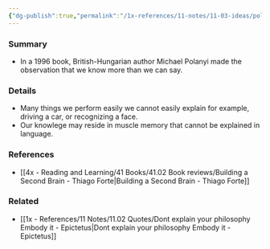 ```yaml
---
{"dg-publish":true,"permalink":"/1x-references/11-notes/11-03-ideas/polanyi-paradox-we-know-more-than-we-can-explain/","title":"Polanyi Paradox - We know more than we can explain","created":"2023-09-16T13:00:52.442+03:00","updated":"2024-02-14T20:18:25.503+03:00"}
---
```



### Summary
- In a 1996 book, British-Hungarian author Michael Polanyi made the observation that we know more than we can say.

### Details
- Many things we perform easily we cannot easily explain for example, driving a car, or recognizing a face.
- Our knowlege may reside in muscle memory that cannot be explained in language.

### References
- [[4x - Reading and Learning/41 Books/41.02 Book reviews/Building a Second Brain - Thiago Forte\|Building a Second Brain - Thiago Forte]]


### Related
- [[1x - References/11 Notes/11.02 Quotes/Dont explain your philosophy Embody it - Epictetus\|Dont explain your philosophy Embody it - Epictetus]]